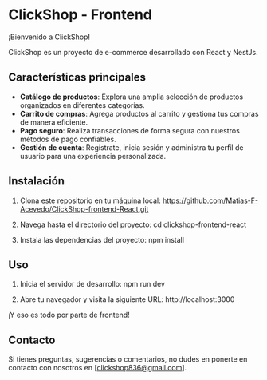 ClickShop - Frontend
===========================================

¡Bienvenido a ClickShop!

ClickShop es un proyecto de e-commerce desarrollado con React y NestJs.

Características principales
---------------------------

- **Catálogo de productos**: Explora una amplia selección de productos organizados en diferentes categorías.
- **Carrito de compras**: Agrega productos al carrito y gestiona tus compras de manera eficiente.
- **Pago seguro**: Realiza transacciones de forma segura con nuestros métodos de pago confiables.
- **Gestión de cuenta**: Regístrate, inicia sesión y administra tu perfil de usuario para una experiencia personalizada.

Instalación
-----------

1. Clona este repositorio en tu máquina local:
    https://github.com/Matias-F-Acevedo/ClickShop-frontend-React.git

2. Navega hasta el directorio del proyecto:
    cd clickshop-frontend-react

3. Instala las dependencias del proyecto:
    npm install

Uso
---

1. Inicia el servidor de desarrollo:
    npm run dev

2. Abre tu navegador y visita la siguiente URL:
    http://localhost:3000

¡Y eso es todo por parte de frontend!

Contacto
--------

Si tienes preguntas, sugerencias o comentarios, no dudes en ponerte en contacto con nosotros en [clickshop836@gmail.com].